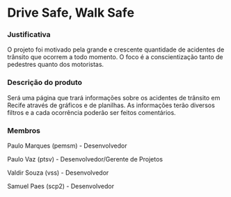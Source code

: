 # Drive Safe, Walk Safe


### Justificativa
   O projeto foi motivado pela grande e crescente quantidade de acidentes de trânsito que ocorrem a todo momento. O foco é a conscientização tanto de pedestres quanto dos motoristas.

### Descrição do produto
   Será uma página que trará informações sobre os acidentes de trânsito em Recife através de gráficos e de planilhas. As informações terão diversos filtros e a cada ocorrência poderão ser feitos comentários.

### Membros
Paulo Marques (pemsm) - Desenvolvedor

Paulo Vaz (ptsv) - Desenvolvedor/Gerente de Projetos

Valdir Souza (vss) - Desenvolvedor

Samuel Paes (scp2) - Desenvolvedor

